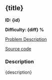 ## {title}

**ID: {id}**

**Difficulty: {diff} %**

[Problem Description]({link})

[Source code](main.cpp)

### Description
{description}